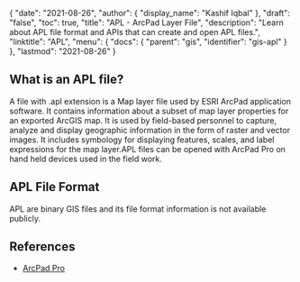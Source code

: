 {
  "date": "2021-08-26",
  "author": {
    "display_name": "Kashif Iqbal"
  },
  "draft": "false",
  "toc": true,
  "title": "APL - ArcPad Layer File",
  "description": "Learn about APL file format and APIs that can create and open APL files.",
  "linktitle": "APL",
  "menu": {
    "docs": {
      "parent": "gis",
      "identifier": "gis-apl"
    }
  },
  "lastmod": "2021-08-26"
}

## What is an APL file?

A file with .apl extension is a Map layer file used by ESRI ArcPad application software. It contains information about a subset of map layer properties for an exported ArcGIS map. It is used by field-based personnel to capture, analyze and display geographic information in the form of raster and vector images. It includes symbology for displaying features, scales, and label expressions for the map layer.APL files can be opened with ArcPad Pro on hand held devices used in the field work.

## APL File Format

APL are binary GIS files and its file format information is not available publicly. 


## References ##

* [ArcPad Pro](https://www.esri.com/content/dam/esrisites/sitecore-archive/Files/Pdfs/library/brochures/pdfs/arcpadbro.pdf)
